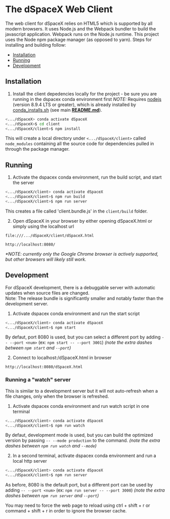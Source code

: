 # The dSpaceX Web Client
The web client for dSpaceX relies on HTML5 which is supported by all modern browsers. It uses Node.js and the Webpack bundler to build the javascript application. Webpack runs on the Node.js runtime. This project uses the Node npm package manager (as opposed to yarn). Steps for installing and building follow:

- [Installation](#installation)  
- [Running](#running)  
- [Development](#development)  

## Installation
1. Install the client depedencies locally for the project - be sure you are running in the dspacex conda environment first 
    _NOTE:_ Requires [nodejs](https://nodejs.org/en/) (version 8.9.4 LTS or greater), which is already installed by [conda_installs.sh](../conda_installs.sh) (see main **[README.md](README.md)**).
```bash
<.../dSpaceX> conda activate dSpaceX
<.../dSpaceX>$ cd client
<.../dSpaceX/client>$ npm install
```
This will create a local directory under `<.../dSpaceX/client>` called `node_modules` containing all the source code for dependencies pulled in through the package manager.

## Running
1. Activate the dspacex conda environment, run the build script, and start the server
```bash
<.../dSpaceX/client> conda activate dSpaceX
<.../dSpaceX/client>$ npm run build
<.../dSpaceX/client>$ npm run server
```
This creates a file called 'client.bundle.js' in the `client/build` folder.  

2. Open dSpaceX in your browser by either opening dSpaceX.html or simply using the localhost url
```http
file:///.../dSpaceX/client/dSpaceX.html
```
```http
http://localhost:8080/
```
_\**NOTE:* currently only the *Google Chrome* browser is actively supported, but other browsers will likely still work._

## Development
For dSpaceX development, there is a debuggable server with automatic updates when source files are changed.  
Note: The release bundle is significantly smaller and notably faster than the development server.
1. Activate dspacex conda environment and run the start script
```bash
<.../dSpaceX/client> conda activate dSpaceX
<.../dSpaceX/client>$ npm start
```
By defaut, port 8080 is used, but you can select a different port by adding `-- --port <num>` (ex: `npm start -- --port 3001`)
_(note the extra dashes between `npm start` and `--port`)_

2. Connect to localhost:<port>/dSpaceX.html in browser
```http
http://localhost:8080/dSpaceX.html
```

### Running a "watch" server
This is similar to a development server but it will not auto-refresh when a file changes, only when the browser is refreshed.
1. Activate dspacex conda environment and run watch script in one terminal
```bash
<.../dSpaceX/client> conda activate dSpaceX
<.../dSpaceX/client>$ npm run watch
```
By defaut, development mode is used, but you can build the optimized version by passing `-- --mode production` to the command.
_(note the extra dashes between `npm run watch` and `--mode`)_

2. In a second terminal, activate dspacex conda environment and run a local http server
```bash
<.../dSpaceX/client> conda activate dSpaceX
<.../dSpaceX/client>$ npm run server
```
As before, 8080 is the default port, but a different port can be used by adding `-- --port <num>` (ex: `npm run server -- --port 3000`)
_(note the extra dashes between `npm run server` and `--port`)_

You may need to force the web page to reload using ctrl + shift + r or command + shift + r in order to ignore the browser cache.

